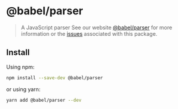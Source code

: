 # @babel/parser
> A JavaScript parser
See our website [@babel/parser](https://babeljs.io/docs/babel-parser) for more information or the [issues](https://github.com/babel/babel/issues?utf8=%E2%9C%93&q=is%3Aissue+label%3A%22pkg%3A%20parser%22+is%3Aopen) associated with this package.
## Install
Using npm:
```sh
npm install --save-dev @babel/parser
```
or using yarn:
```sh
yarn add @babel/parser --dev
```
